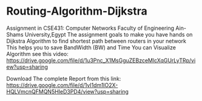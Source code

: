 # Routing-Algorithm-Dijkstra
Assignment in CSE431: Computer Networks Faculty of Engineering Ain-Shams University,Egypt
The assignment goals to make you have hands on Dijkstra Algorithm to find shortest path between routers in your network
This helps you to save BandWidth (BW) and Time
You can Visualize Algorithm see this video:
https://drive.google.com/file/d/1u3Pnc_X1MsGguZEBzceMlcXqGUrLyTRp/view?usp=sharing


Download The complete Report from this link:
https://drive.google.com/file/d/1vI1dm1lO2X-HQLVmcnQFMQN5HIeD3PD4/view?usp=sharing

